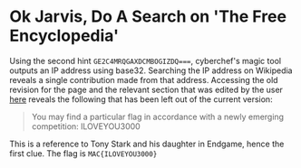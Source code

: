 # Ok Jarvis, Do A Search on 'The Free Encyclopedia'
Using the second hint `GE2C4MRQGAXDCMBOGIZDQ===`, cyberchef's magic tool outputs an IP address using base32. Searching the IP address on Wikipedia reveals a single contribution made from that address. Accessing the old revision for the page and the relevant section that was edited by the user [here](https://en.wikipedia.org/w/index.php?title=Flag&oldid=988458677#Flags_in_communication) reveals the following that has been left out of the current version:
> You may find a particular flag in accordance with a newly emerging competition: ILOVEYOU3000

This is a reference to Tony Stark and his daughter in Endgame, hence the first clue. The flag is `MAC{ILOVEYOU3000}`
